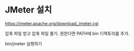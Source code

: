 # JMeter 설치

https://jmeter.apache.org/download_jmeter.cgi

압축 파일 받고 압축 파일 풀기. 원한다면 PATH에 bin 디렉토리를 추가.

 bin/jmeter 실행하기

